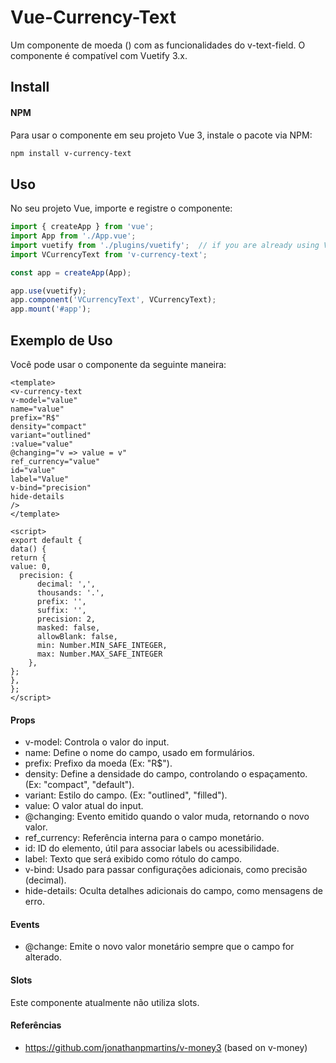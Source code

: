 # Vue-Currency-Text
Um componente de moeda (<v-currency-text>) com as funcionalidades do v-text-field. O componente é compatível com Vuetify 3.x.
## Install 
#### NPM 
Para usar o componente em seu projeto Vue 3, instale o pacote via NPM:

```bash 
npm install v-currency-text 
``` 
## Uso
No seu projeto Vue, importe e registre o componente:

```javascript 
import { createApp } from 'vue';
import App from './App.vue';
import vuetify from './plugins/vuetify';  // if you are already using Vuetify 
import VCurrencyText from 'v-currency-text';

const app = createApp(App);

app.use(vuetify);
app.component('VCurrencyText', VCurrencyText);
app.mount('#app');
```
## Exemplo de Uso
Você pode usar o componente da seguinte maneira:

```vue
<template>
<v-currency-text
v-model="value"
name="value"
prefix="R$"
density="compact"
variant="outlined"
:value="value"
@changing="v => value = v"
ref_currency="value"
id="value"
label="Value"
v-bind="precision"
hide-details
/>
</template>

<script>
export default {
data() {
return {
value: 0, 
  precision: {
      decimal: ',',
      thousands: '.',
      prefix: '',
      suffix: '',
      precision: 2,
      masked: false,
      allowBlank: false,
      min: Number.MIN_SAFE_INTEGER,
      max: Number.MAX_SAFE_INTEGER
    },
}; 
},
};
</script>
```
#### Props
* v-model: Controla o valor do input.
* name: Define o nome do campo, usado em formulários.
* prefix: Prefixo da moeda (Ex: "R$").
* density: Define a densidade do campo, controlando o espaçamento. (Ex: "compact", "default").
* variant: Estilo do campo. (Ex: "outlined", "filled").
* value: O valor atual do input.
* @changing: Evento emitido quando o valor muda, retornando o novo valor.
* ref_currency: Referência interna para o campo monetário.
* id: ID do elemento, útil para associar labels ou acessibilidade.
* label: Texto que será exibido como rótulo do campo.
* v-bind: Usado para passar configurações adicionais, como precisão (decimal).
* hide-details: Oculta detalhes adicionais do campo, como mensagens de erro.

#### Events
* @change: Emite o novo valor monetário sempre que o campo for alterado.

#### Slots
Este componente atualmente não utiliza slots.

#### Referências
* https://github.com/jonathanpmartins/v-money3 (based on v-money)
